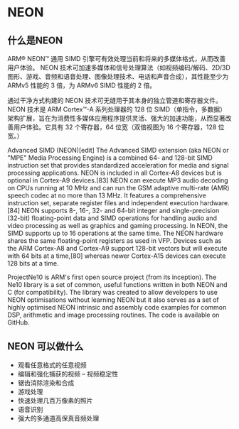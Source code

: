 # NEON

## 什么是NEON

ARM® NEON™ 通用 SIMD 引擎可有效处理当前和将来的多媒体格式，从而改善用户体验。
NEON 技术可加速多媒体和信号处理算法（如视频编码/解码、2D/3D 图形、游戏、音频和语音处理、图像处理技术、电话和声音合成），其性能至少为 ARMv5 性能的 3 倍，为 ARMv6 SIMD 性能的 2 倍。

通过干净方式构建的 NEON 技术可无缝用于其本身的独立管道和寄存器文件。
NEON 技术是 ARM Cortex™-A 系列处理器的 128 位 SIMD（单指令，多数据）架构扩展，旨在为消费性多媒体应用程序提供灵活、强大的加速功能，从而显著改善用户体验。它具有 32 个寄存器，64 位宽（双倍视图为 16 个寄存器，128 位宽。）

Advanced SIMD (NEON)[edit]
The Advanced SIMD extension (aka NEON or "MPE" Media Processing Engine) is a combined 64- and 128-bit SIMD instruction set that provides standardized acceleration for media and signal processing applications. NEON is included in all Cortex-A8 devices but is optional in Cortex-A9 devices.[83] NEON can execute MP3 audio decoding on CPUs running at 10 MHz and can run the GSM adaptive multi-rate (AMR) speech codec at no more than 13 MHz. It features a comprehensive instruction set, separate register files and independent execution hardware.[84] NEON supports 8-, 16-, 32- and 64-bit integer and single-precision (32-bit) floating-point data and SIMD operations for handling audio and video processing as well as graphics and gaming processing. In NEON, the SIMD supports up to 16 operations at the same time. The NEON hardware shares the same floating-point registers as used in VFP. Devices such as the ARM Cortex-A8 and Cortex-A9 support 128-bit vectors but will execute with 64 bits at a time,[80] whereas newer Cortex-A15 devices can execute 128 bits at a time.

ProjectNe10 is ARM's first open source project (from its inception). The Ne10 library is a set of common, useful functions written in both NEON and C (for compatibility). The library was created to allow developers to use NEON optimisations without learning NEON but it also serves as a set of highly optimised NEON intrinsic and assembly code examples for common DSP, arithmetic and image processing routines. The code is available on GitHub.

## NEON 可以做什么

* 观看任意格式的任意视频
* 编辑和强化捕获的视频 – 视频稳定性
* 锯齿消除渲染和合成
* 游戏处理
* 快速处理几百万像素的照片
* 语音识别
* 强大的多通道高保真音频处理